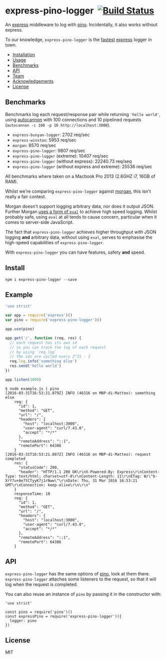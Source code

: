 # express-pino-logger&nbsp;&nbsp;[![Build Status](https://travis-ci.org/pinojs/express-pino-logger.svg)](https://travis-ci.org/pinojs/express-pino-logger)

An [express](http://npm.im/express) middleware to log with
[pino](https://github.com/pinojs/pino). Incidentally, it also works
without express.

To our knowledge, `express-pino-logger` is the [fastest](#benchmarks) [express](http://npm.im/express) logger in town.

* [Installation](#install)
* [Usage](#usage)
* [Benchmarks](#benchmarks)
* [API](#api)
* [Team](#team)
* [Acknowledgements](#acknowledgements)
* [License](#license)

## Benchmarks

Benchmarks log each request/response pair while returning
`'hello world'`, using
[autocannon](https://github.com/pinojs/autocannon) with 100
connections and 10 pipelined requests (`autocannon -c 100 -p 10 http://localhost:3000`).

* `express-bunyan-logger`: 2702 req/sec
* `express-winston`: 5953 req/sec
* `morgan`: 8570 req/sec
* `express-pino-logger`: 9807 req/sec
* `express-pino-logger` (extreme): 10407 req/sec
* `express-pino-logger` (without express): 22240.73 req/seq
* `express-pino-logger` (without express and extreme): 25536 req/sec

All benchmarks where taken on a Macbook Pro 2013 (2.6GHZ i7, 16GB of RAM). 

Whilst we're comparing `express-pino-logger` against [morgan](http://npm.im/morgan), this isn't really a fair contest. 

Morgan doesn't support logging arbitrary data, nor does it output JSON. Further Morgan [uses a form of `eval`](https://github.com/expressjs/morgan/blob/5da5ff1f5446e3f3ff29d29a2d6582712612bf89/index.js#L383) to achieve high speed logging. Whilst probably safe, using `eval` at all tends to cause concern, particular when it comes to server-side JavaScript.

The fact that `express-pino-logger` achieves higher throughput with JSON logging **and** arbitrary data, without using `eval`, serves to emphasise the high-speed capabilities of `express-pino-logger`. 

With `express-pino-logger` you can have features, safety **and** speed. 

## Install

```
npm i express-pino-logger --save
```

## Example

```js
'use strict'

var app = require('express')()
var pino = require('express-pino-logger')()

app.use(pino)

app.get('/', function (req, res) {
  // each request has its own id
  // so you can track the log of each request
  // by using `req.log`
  // the ids are cycled every 2^31 - 2
  req.log.info('something else')
  res.send('hello world')
})

app.listen(3000)
```

```
$ node example.js | pino
[2016-03-31T16:53:21.079Z] INFO (46316 on MBP-di-Matteo): something else
    req: {
      "id": 1,
      "method": "GET",
      "url": "/",
      "headers": {
        "host": "localhost:3000",
        "user-agent": "curl/7.43.0",
        "accept": "*/*"
      },
      "remoteAddress": "::1",
      "remotePort": 64386
    }
[2016-03-31T16:53:21.087Z] INFO (46316 on MBP-di-Matteo): request completed
    res: {
      "statusCode": 200,
      "header": "HTTP/1.1 200 OK\r\nX-Powered-By: Express\r\nContent-Type: text/html; charset=utf-8\r\nContent-Length: 11\r\nETag: W/\"b-XrY7u+Ae7tCTyyK7j1rNww\"\r\nDate: Thu, 31 Mar 2016 16:53:21 GMT\r\nConnection: keep-alive\r\n\r\n"
    }
    responseTime: 10
    req: {
      "id": 1,
      "method": "GET",
      "url": "/",
      "headers": {
        "host": "localhost:3000",
        "user-agent": "curl/7.43.0",
        "accept": "*/*"
      },
      "remoteAddress": "::1",
      "remotePort": 64386
    }
```

## API

`express-pino-logger` has the same options of
[pino](http://npm.im/pino), look at them there.
`express-pino-logger` attaches some listeners to the request, so that
it will log when the request is completed.

You can also reuse an instance of `pino` by passing it in the
constructor with:

```
'use strict'

const pino = require('pino')()
const expressPino = require('express-pino-logger')({
  logger: pino
})
```

## License

MIT
